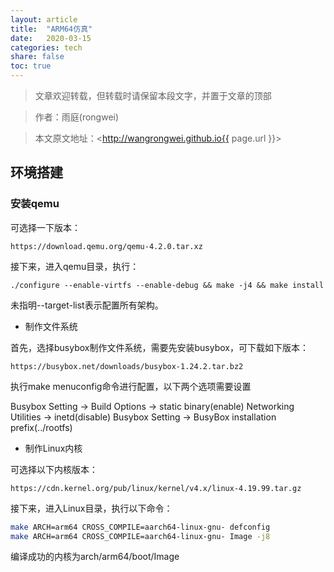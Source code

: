 ```yaml
---
layout: article
title:  "ARM64仿真"
date:   2020-03-15
categories: tech
share: false
toc: true
---
```


> 文章欢迎转载，但转载时请保留本段文字，并置于文章的顶部

> 作者：雨庭(rongwei)

> 本文原文地址：<http://wangrongwei.github.io{{ page.url }}>

## 环境搭建

### 安装qemu

可选择一下版本：

```
https://download.qemu.org/qemu-4.2.0.tar.xz
```

接下来，进入qemu目录，执行：

```
./configure --enable-virtfs --enable-debug && make -j4 && make install
```

未指明--target-list表示配置所有架构。


- 制作文件系统

首先，选择busybox制作文件系统，需要先安装busybox，可下载如下版本：

```
https://busybox.net/downloads/busybox-1.24.2.tar.bz2
```
执行make menuconfig命令进行配置，以下两个选项需要设置

Busybox Setting -> Build Options -> static binary(enable)
Networking Utilities -> inetd(disable)
Busybox Setting -> BusyBox installation prefix(../rootfs)

- 制作Linux内核

可选择以下内核版本：

```
https://cdn.kernel.org/pub/linux/kernel/v4.x/linux-4.19.99.tar.gz
```

接下来，进入Linux目录，执行以下命令：

```bash
make ARCH=arm64 CROSS_COMPILE=aarch64-linux-gnu- defconfig
make ARCH=arm64 CROSS_COMPILE=aarch64-linux-gnu- Image -j8
```

编译成功的内核为arch/arm64/boot/Image

